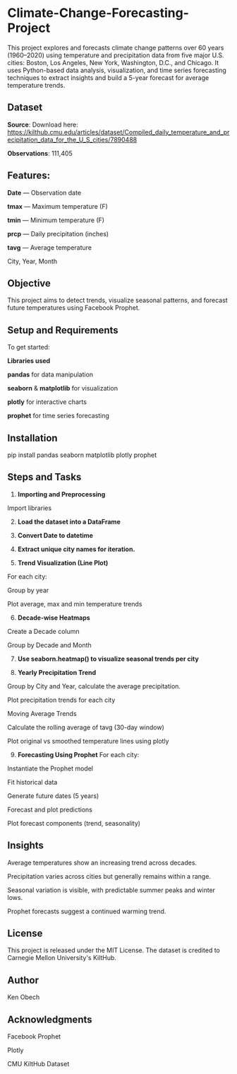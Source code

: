 # Climate-Change-Forecasting-Project
This project explores and forecasts climate change patterns over 60 years (1960–2020) using temperature and precipitation data from five major U.S. cities: Boston, Los Angeles, New York, Washington, D.C., and Chicago. It uses Python-based data analysis, visualization, and time series forecasting techniques to extract insights and build a 5-year forecast for average temperature trends.

## Dataset

**Source**: Download here: https://kilthub.cmu.edu/articles/dataset/Compiled_daily_temperature_and_precipitation_data_for_the_U_S_cities/7890488

**Observations**: 111,405

## Features:

**Date** — Observation date

**tmax** — Maximum temperature (F)

**tmin** — Minimum temperature (F)

**prcp** — Daily precipitation (inches)

**tavg** — Average temperature

City, Year, Month

## Objective
This project aims to detect trends, visualize seasonal patterns, and forecast future temperatures using Facebook Prophet.

## Setup and Requirements

To get started:

**Libraries used**

**pandas** for data manipulation

**seaborn** & **matplotlib** for visualization

**plotly** for interactive charts

**prophet** for time series forecasting

## Installation

pip install pandas seaborn matplotlib plotly prophet

## Steps and Tasks

1. **Importing and Preprocessing**

Import libraries

2. **Load the dataset into a DataFrame**

3. **Convert Date to datetime**

4. **Extract unique city names for iteration.**

5. **Trend Visualization (Line Plot)**

For each city:

Group by year

Plot average, max and min temperature trends

6. **Decade-wise Heatmaps**

Create a Decade column

Group by Decade and Month

7. **Use seaborn.heatmap() to visualize seasonal trends per city**

8. **Yearly Precipitation Trend**

Group by City and Year, calculate the average precipitation.

Plot precipitation trends for each city

Moving Average Trends

Calculate the rolling average of tavg (30-day window)

Plot original vs smoothed temperature lines using plotly

9. **Forecasting Using Prophet**
For each city:

Instantiate the Prophet model

Fit historical data

Generate future dates (5 years)

Forecast and plot predictions

Plot forecast components (trend, seasonality)

## Insights

Average temperatures show an increasing trend across decades.

Precipitation varies across cities but generally remains within a range.

Seasonal variation is visible, with predictable summer peaks and winter lows.

Prophet forecasts suggest a continued warming trend.

## License

This project is released under the MIT License. The dataset is credited to Carnegie Mellon University's KiltHub.

## Author

Ken Obech

## Acknowledgments

Facebook Prophet

Plotly

CMU KiltHub Dataset
